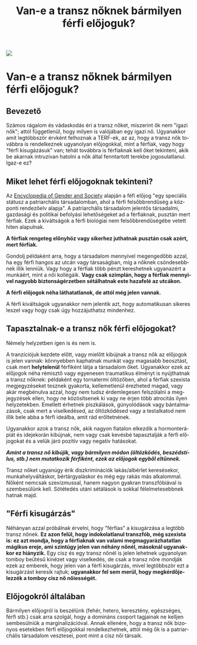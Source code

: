 ﻿---
title: "Van-e a transz nőknek bármilyen férfi előjoguk?"
description: "Megőrzik-e a transz nők a tranzíciójuk során előjogaikat a mai, patriarchális társadalomban?"
lang: hu
---

<div class="header-image"><img src="assets/images/undraw_ideation.svg" /></div>

# Van-e a transz nőknek bármilyen férfi előjoguk?

## Bevezető

Számos rágalom és vádaskodás éri a transz nőket, miszerint ők nem "igazi nők"; attól függetlenül, hogy milyen is valójában egy igazi nő. Ugyanakkor amit legtöbbször érvként felhoznak a TERF-ek, az az, hogy a transz nők továbbra is rendelkeznek ugyanolyan előjogokkal, mint a férfiak, vagy hogy "férfi kisugázásuk" van; tehát továbbra is férfiaknak kell őket tekinteni, akik be akarnak intruzívan hatolni a nők által fenntartott terekbe jogosulatlanul. Igaz-e ez?

## Miket lehet férfi előjogoknak tekinteni?

Az [Encyclopedia of Gender and Society](https://us.sagepub.com/en-us/nam/encyclopedia-of-gender-and-society/book226998) alapján a féfi előjog "egy speciális státusz a patriarchális társadalomban, ahol a férfi felsőbbrendűség a központi rendezőelv alapja". A patriarchális társadalom jelentős társadalmi, gazdasági és politikai befolyási lehetőségeket ad a férfiaknak, pusztán mert férfiak. Ezek a kiváltságok a férfi biológiai nem felsőbbrendűségébe vetett hiten alapulnak.

**A férfiak rengeteg előnyhöz vagy sikerhez juthatnak pusztán csak azért, mert férfiak.**

Gondolj példaként arra, hogy a társadalom mennyivel megengedőbb azzal, ha egy férfi hangos az utcán vagy társaságban, míg a nőknek csöndesebbnek illik lenniük. Vagy hogy a férfiak több pénzt kereshetnek ugyanazért a munkáért, mint a női kollégáik. **Vagy csak szimplán, hogy a férfiak mennyivel nagyobb biztonságérzetben sétálhatnak este hazafelé az utcákon.**

**A férfi előjogok néha láthatatlanok, de attól még jelen vannak.**

A férfi kiváltságok ugyanakkor nem jelentik azt, hogy automatikusan sikeres leszel vagy hogy csak úgy hozzájuthatsz mindenhez.

## Tapasztalnak-e a transz nők férfi előjogokat?

Némely helyzetben igen is és nem is.

A tranzíciójuk kezdete előtt, vagy mielőtt kibújnak a transz nők az előjogok is jelen vannak: könnyebben kaphatnak munkát vagy magasabb beosztást, csak mert **helytelenül** férfiként látja a társadalom őket. Ugyanakkor ezek az előjogok néha rémisztő vagy egyenesen traumatikus élményt is nyújthatnak a transz nőknek: példaként egy tornatermi öltözőben, ahol a férfiak szexista megjegyzéseket tesznek gyakorta, kellemetlenül érezheted magad, vagy akár megbénulva azzal, hogy nem tudsz érdemlegesen felszólalni a megjegyzések ellen, hogy ne közösítsenek ki vagy ne érjen több atrocitás ilyen helyzetekben. Emellett érhetnek piszkálások, gúnyolódások vagy bántalmazások, csak mert a viselkedésed, az öltözködésed vagy a testalkatod nem illik bele abba a férfi ideálba, amit rád erőltetnének.

Ugyanakkor azok a transz nők, akik nagyon fiatalon elkezdik a hormonterápiát és idejekorán kibújnak, nem vagy csak kevésbé tapasztalják a férfi előjogokat és a velük járó pozitív vagy negatív hatásokat.

***Amint a transz nő kibújik, vagy bármilyen módon (öltözködés, beszédstílus, stb.) nem mutatkozik férfiként, ezek az előjogok egyből eltűnnek.***

Transz nőket ugyanúgy érik diszkriminációk lakás/albérlet keresésekor, munkahelyváltáskor, bértárgyaláskor és még egy rakás más alkalommal. Nőként nemcsak szexizmussal, hanem nagyon gyakran transzfóbiával is szembesülünk kell. Sötétedés utáni sétálások is sokkal félelmetesebbnek hatnak majd.

## "Férfi kisugárzás"

Néhányan azzal próbálnak érvelni, hogy "férfias" a kisugárzása a legtöbb transz nőnek. **Ez azon felül, hogy indokolatlanul transzfób, még szexista is: ez azt mondja, hogy a férfiaknak van valami megmagyarázhatatlan mágikus ereje, ami szintúgy jelen van néhány nőnél, másoknál ugyanakkor ez hiányzik.** Egy cisz és egy transz nőnél is jelen lehetnek ugyanolyan tomboy beütésű kinézet vagy viselkedés, de csak a transz nőre mondják ezek az emberek, hogy jelen van a férfi kisugárzás, mivel legtöbbször ezt a kisugárzást keresik rajtuk; **ugyanakkor fel sem merül, hogy megkérdőjelezzék a tomboy cisz nő nőiességét.**

## Előjogokról általában

Bármilyen előjogról is beszélünk (fehér, hetero, keresztény, egészséges, férfi stb.) csak arra szolgál, hogy a domináns csoport tagjainak ne kelljen sembesülniük a marginalizációval. Annak ellenére, hogy a transz nők bizonyos esetekben férfi előjogokkal rendelkezhetnek, attól még ők is a patriarchális társadalom vesztesei, pont mint a cisz női társaik.

